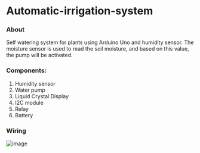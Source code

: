 # Automatic-irrigation-system
### About
Self watering system for plants using Arduino Uno and humidity sensor. The moisture sensor is used to read the soil moisture, and based on this value, the pump will be activated.


### Components:
1. Humidity sensor
2. Water pump
3. Liquid Crystal Display
4. I2C module
5. Relay
6. Battery

### Wiring
![image](https://user-images.githubusercontent.com/117029446/223154848-117065d6-7fd3-43a4-a9d3-db923a1fe621.png)

